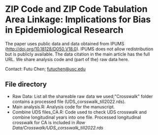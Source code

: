 # ZIP Code and ZIP Code Tabulation Area Linkage: Implications for Bias in Epidemiological Research
 
The paper uses public data and data obtained from IPUMS (http://doi.org/10.18128/D050.V18.0). IPUMS does not allow redistribution but is publicly available. The data citation in the main article has the full URL. We share analysis code and (part of the) raw data here.  
 
 Contact: Futu Chen; futuchen@usc.edu
 

## File directory

* Raw Data: List all the shareable raw data we used;"Crosswalk" folder contains a processed file (UDS_corsswalk_till2022.rds).
* Main analysis.R: Analysis code for the manuscript.
* Combine UDS files_CA.R: Code used to check UDS crosswalk and combine longitudinal years into one file. Processed longitudinal crosswalk for CA is included in *Raw Data/Crosswalk/UDS_corsswalk_till2022.rds*

